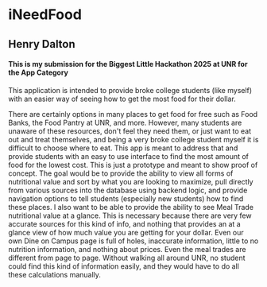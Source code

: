 # iNeedFood
## Henry Dalton
#### This is my submission for the Biggest Little Hackathon 2025 at UNR for the App Category

This application is intended to provide broke college students (like myself) with an easier way of seeing how to get the most food for their dollar.

There are certainly options in many places to get food for free such as Food Banks, the Food Pantry at UNR, and more. However, many students are unaware of these resources, don't feel they need them, or just want to eat out and treat themselves, and being a very broke college student myself it is difficult to choose where to eat.
This app is meant to address that and provide students with an easy to use interface to find the most amount of food for the lowest cost.
This is just a prototype and meant to show proof of concept. The goal would be to provide the ability to view all forms of nutritional value and sort by what you are looking to maximize, pull directly from various sources into the database using backend logic, and provide navigation options to tell students (especially new students) how to find these places.
I also want to be able to provide the ability to see Meal Trade nutritional value at a glance. 
This is necessary because there are very few accurate sources for this kind of info, and nothing that provides an at a glance view of how much value you are getting for your dollar.
Even our own Dine on Campus page is full of holes, inaccurate information, little to no nutrition information, and nothing about prices. Even the meal trades are different from page to page.
Without walking all around UNR, no student could find this kind of information easily, and they would have to do all these calculations manually.
